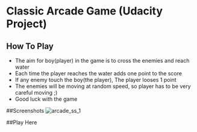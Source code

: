 # Classic Arcade Game (Udacity Project)

## How To Play 

* The aim for boy(player) in the game is to cross the enemies and reach water
* Each time the player reaches the water adds one point to the score
* If any enemy touch the boy(the player), The player looses 1 point
* The enemies will be moving at random speed, so player has to be very careful moving ;)
* Good luck with the game

##Screenshots
![arcade_ss_1](https://user-images.githubusercontent.com/25235017/41136552-bd52bd84-6aa4-11e8-9651-9bbd95726fbb.PNG)

##Play Here
